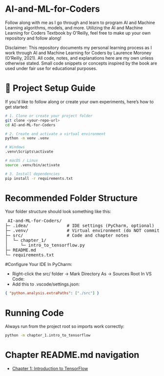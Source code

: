 # AI-and-ML-for-Coders
Follow along with me as I go through and learn to program AI and Machine Learning algorithms, models, and more. Utilizing the AI and Machine Learning for Coders Textbook by O'Reilly,
feel free to make up your own repository and follow along!

Disclaimer:
This repository documents my personal learning process as I work through AI and Machine Learning for Coders by Laurence Moroney (O’Reilly, 2021).
All code, notes, and explanations here are my own unless otherwise stated. Small code snippets or concepts inspired by the book are used under fair use for educational purposes.

# 🧠 Project Setup Guide

If you'd like to follow along or create your own experiments, here’s how to get started:

```bash
# 1. Clone or create your project folder
git clone <your-repo-url>
cd AI-and-ML-for-Coders

# 2. Create and activate a virtual environment
python -m venv .venv

# Windows
.venv\Scripts\activate

# macOS / Linux
source .venv/bin/activate

# 3. Install dependencies
pip install -r requirements.txt
```

# Recommended Folder Structure
Your folder structure should look something like this:

<pre> AI-and-ML-for-Coders/
├─ .idea/               # IDE settings (PyCharm, optional)
├─ .venv/               # Virtual environment (do NOT commit)
├─ src/                 # Code and chapter notes
│  └─ chapter_1/
│     └─ intro_to_tensorflow.py
├─ README.md
└─ requirements.txt
</pre>

#Configure Your IDE
In PyCharm: 
- Right-click the src/ folder → Mark Directory As → Sources Root
In VS Code:
- Add this to .vscode/settings.json:

```json
{ "python.analysis.extraPaths": ["./src"] }
```

# Running Code

Always run from the project root so imports work correctly:

```bash
python -m chapter_1.intro_to_tensorflow
```

# Chapter README.md navigation
- [Chapter 1: Introduction to TensorFlow](src/chapter_1/README.md)
